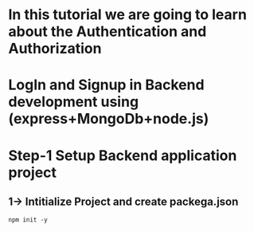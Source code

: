 # In this tutorial we are going to learn about the Authentication and Authorization 
# LogIn and Signup in Backend development using (express+MongoDb+node.js)
# Step-1 Setup Backend application project
## 1-> Intitialize Project and create packega.json
```
npm init -y
```
